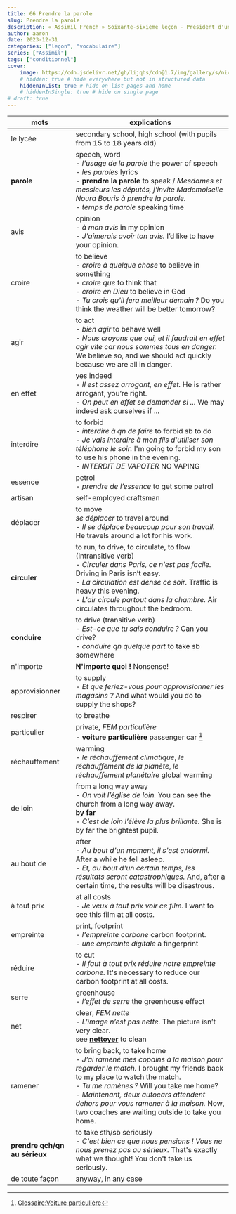 ```yaml
---
title: 66 Prendre la parole
slug: Prendre la parole
description: « Assimil French » Soixante-sixième leçon - Président d'un jour
author: aaron
date: 2023-12-31
categories: ["leçon", "vocabulaire"]
series: ["Assimil"]
tags: ["conditionnel"]
cover: 
    image: https://cdn.jsdelivr.net/gh/lijqhs/cdn@1.7/img/gallery/s/nick-baker-VuPIUePS_vU-unsplash.jpg
    # hidden: true # hide everywhere but not in structured data
    hiddenInList: true # hide on list pages and home
    # hiddenInSingle: true # hide on single page
# draft: true
---
```



| mots | explications |
| ---- | ---- | 
| le lycée | secondary school, high school (with pupils from 15 to 18 years old) | 
| **parole** | speech, word </br> - *l'usage de la parole* the power of speech </br> - *les paroles* lyrics </br> - **prendre la parole** to speak / *Mesdames et messieurs les députés, j'invite Mademoiselle Noura Bouris à prendre la parole.* </br> - *temps de parole* speaking time | 
| avis | opinion </br> - *à mon avis* in my opinion </br> - *J'aimerais avoir ton avis.* I’d like to have your opinion. | 
| croire | to believe </br> - *croire à quelque chose* to believe in something </br> - *croire que* to think that </br> - *croire en Dieu* to believe in God </br> - *Tu crois qu'il fera meilleur demain ?* Do you think the weather will be better tomorrow? | 
| agir | to act </br> - *bien agir* to behave well </br> - *Nous croyons que oui, et il faudrait en effet agir vite car nous sommes tous en danger.* We believe so, and we should act quickly because we are all in danger. | 
| en effet | yes indeed </br> - *Il est assez arrogant, en effet.* He is rather arrogant, you’re right. </br> - *On peut en effet se demander si ...* We may indeed ask ourselves if ... | 
| interdire | to forbid </br> - *interdire à qn de faire* to forbid sb to do </br> - *Je vais interdire à mon fils d'utiliser son téléphone le soir.* I'm going to forbid my son to use his phone in the evening. </br> - *INTERDIT DE VAPOTER* NO VAPING | 
| essence | petrol </br> - *prendre de l’essence* to get some petrol | 
| artisan | self-employed craftsman | 
| déplacer | to move </br> *se déplacer* to travel around </br> - *Il se déplace beaucoup pour son travail.* He travels around a lot for his work. | 
| **circuler** | to run, to drive, to circulate, to flow (intransitive verb) </br> - *Circuler dans Paris, ce n'est pas facile.* Driving in Paris isn’t easy. </br> - *La circulation est dense ce soir.* Traffic is heavy this evening. </br> - *L'air circule partout dans la chambre.* Air circulates throughout the bedroom. | 
| **conduire** | to drive (transitive verb) </br> - *Est-ce que tu sais conduire ?* Can you drive? </br> - *conduire qn quelque part* to take sb somewhere | 
| n'importe | **N'importe quoi !** Nonsense! | 
| approvisionner | to supply </br> - *Et que feriez-vous pour approvisionner les magasins ?* And what would you do to supply the shops? | 
| respirer | to breathe | 
| particulier | private, *FEM particulière* </br> - **voiture particulière** passenger car [^1] | 
| réchauffement | warming </br> - *le réchauffement climatique*, *le réchauffement de la planète*, *le réchauffement planétaire* global warming | 
| de loin | from a long way away </br> - *On voit l’église de loin.* You can see the church from a long way away. </br> **by far** </br> - *C’est de loin l’élève la plus brillante.* She is by far the brightest pupil. | 
| au bout de | after </br> - *Au bout d'un moment, il s'est endormi.* After a while he fell asleep. </br> - *Et, au bout d'un certain temps, les résultats seront catastrophiques.* And, after a certain time, the results will be disastrous. | 
| à tout prix | at all costs </br> - *Je veux à tout prix voir ce film.* I want to see this film at all costs. | 
| empreinte | print, footprint </br> - *l'empreinte carbone* carbon footprint. </br> - *une empreinte digitale* a fingerprint | 
| réduire | to cut </br> - *Il faut à tout prix réduire notre empreinte carbone.* It's necessary to reduce our carbon footprint at all costs. | 
| serre | greenhouse </br> - *l’effet de serre* the greenhouse effect | 
| net | clear, *FEM nette* </br> - *L'image n’est pas nette.* The picture isn’t very clear. </br> see [**nettoyer**](https://www.collinsdictionary.com/dictionary/french-english/nettoyer) to clean | 
| ramener | to bring back, to take home </br> - *J’ai ramené mes copains à la maison pour regarder le match.* I brought my friends back to my place to watch the match. </br> - *Tu me ramènes ?* Will you take me home? </br> - *Maintenant, deux autocars attendent dehors pour vous ramener à la maison.* Now, two coaches are waiting outside to take you home. | 
| **prendre qch/qn au sérieux** | to take sth/sb seriously </br> - *C'est bien ce que nous pensions ! Vous ne nous prenez pas au sérieux.* That's exactly what we thought! You don't take us seriously. | 
| de toute façon | anyway, in any case | 

[^1]: [Glossaire:Voiture particulière](https://ec.europa.eu/eurostat/statistics-explained/index.php?title=Glossary:Passenger_car/fr)
